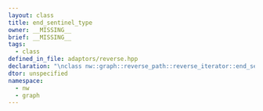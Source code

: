 ```yaml
---
layout: class
title: end_sentinel_type
owner: __MISSING__
brief: __MISSING__
tags:
  - class
defined_in_file: adaptors/reverse.hpp
declaration: "\nclass nw::graph::reverse_path::reverse_iterator::end_sentinel_type;"
dtor: unspecified
namespace:
  - nw
  - graph
---
```

